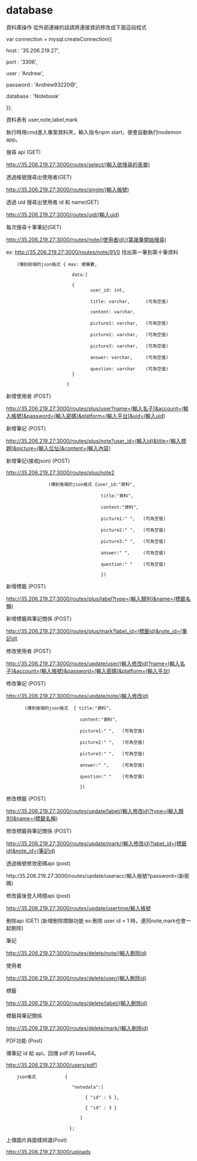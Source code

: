# database
資料庫操作
從外部連線的話請將連接資訊修改成下面這段程式

var connection = mysql.createConnection({

 host     : '35.206.219.27',
 
 port     : '3306',
 
 user     : 'Andrew',
 
 password : 'Andrew93220@',
 
 database : 'Notebook'
 
});

資料表有 user,note,label,mark

執行時用cmd進入專案資料夾，輸入指令npm start，便會自動執行nodemon app。

搜尋 api  (GET)

http://35.206.219.27:3000/routes/select/(輸入欲搜尋的表單)

透過帳號搜尋出使用者(GET)

http://35.206.219.27:3000/routes/single/(輸入帳號)

透過 uid 搜尋出使用者 id 和 name(GET)

http://35.206.219.27:3000/routes/uid/(輸入uid)

每次搜尋十筆筆記(GET)

http://35.206.219.27:3000/routes/note/(使用者id)/(第幾筆開始搜尋)

ex: http://35.206.219.27:3000/routes/note/91/0  找出第一筆到第十筆資料

        (傳到前端的json格式 { max: 總筆數,
                             
                             data:[
                             
                             {
                                    user_id: int, 
                                        
                                    title: varchar,      (可為空值)
                                        
                                    content: varchar,
                                        
                                    picture1: varchar,   (可為空值)
                                       
                                    picture2: varchar,   (可為空值)
        
                                    picture3: varchar,   (可為空值)
        
                                    answer: varchar,     (可為空值)
        
                                    question: varchar    (可為空值)
                             }
                             
                           ]

新增使用者  (POST)

http://35.206.219.27:3000/routes/plus/user?name=(輸入名子)&account=(輸入帳號)&password=(輸入密碼)&platform=(輸入平台)&uid=(輸入uid)

新增筆記  (POST)

http://35.206.219.27:3000/routes/plus/note?user_id=(輸入id)&title=(輸入標題)&picture=(輸入位址)&content=(輸入內容)

新增筆記(接收json) (POST)

http://35.206.219.27:3000/routes/plus/note2    
                                    
                    (傳到後端的json格式 {user_id:"資料", 
                                        
                                        title:"資料", 
                                        
                                        content:"資料",
                                        
                                        picture1:" ",   (可為空值)
                                       
                                        picture2:" ",   (可為空值)
        
                                        picture3:" ",   (可為空值)
        
                                        answer:" ",     (可為空值)
        
                                        question:" "    (可為空值)
                                        
                                        })

新增標籤  (POST)

http://35.206.219.27:3000/routes/plus/label?type=(輸入類別)&name=(標籤名稱)

新增標籤與筆記關係  (POST)

http://35.206.219.27:3000/routes/plus/mark?label_id=(標籤id)&note_id=(筆記id)

修改使用者  (POST)

http://35.206.219.27:3000/routes/update/user/(輸入修改id)?name=(輸入名子)&account=(輸入帳號)&password=(輸入密碼)&platform=(輸入平台)

修改筆記  (POST)

http://35.206.219.27:3000/routes/update/note/(輸入修改id)  

           (傳到後端的json格式  { title:"資料",
           
                                content:"資料",
                                
                                picture1:" ",   (可為空值)
                                       
                                picture2:" ",   (可為空值)
        
                                picture3:" ",   (可為空值)
        
                                answer:" ",     (可為空值)
        
                                question:" "    (可為空值)
                                
                                })

修改標籤  (POST)

http://35.206.219.27:3000/routes/update/label/(輸入修改id)?type=(輸入類別)&name=(標籤名稱)

修改標籤與筆記關係  (POST)

http://35.206.219.27:3000/routes/update/mark/(輸入修改id)?label_id=(標籤id)&note_id=(筆記id)

透過帳號修改密碼api  (post)

http:/35.206.219.27:3000/routes/update/useracc/輸入帳號?password=(新密碼)

修改最後登入時間api  (post)

http://35.206.219.27:3000/routes/update/usertime/輸入帳號

刪除api  (GET)  (新增刪除關聯功能  ex:刪除 user id = 1 時，連同note,mark也會一起刪除)

筆記

http://35.206.219.27:3000/routes/delete/note/(輸入刪除id)

使用者

http://35.206.219.27:3000/routes/delete/user/(輸入刪除id)

標籤

http://35.206.219.27:3000/routes/delete/label/(輸入刪除id)

標籤與筆記關係

http://35.206.219.27:3000/routes/delete/mark/(輸入刪除id)

PDF功能 (Post)

   傳筆記 id 給 api，回傳 pdf 的 base64。
   
   http://35.206.219.27:3000/users/pdf1
     
        json格式           {
        
                             "notedata":[
                             
                                  { "id" : 5 },
                                  
                                  { "id" : 3 }
                                  
                                ]
                                
                            };
                          
上傳圖片與圖樣辨識(Post)

http://35.206.219.27:3000/uploads
